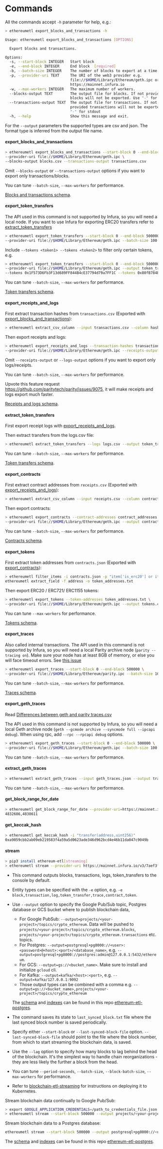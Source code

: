 # Commands

All the commands accept `-h` parameter for help, e.g.:

```bash
> ethereumetl export_blocks_and_transactions -h

Usage: ethereumetl export_blocks_and_transactions [OPTIONS]

  Export blocks and transactions.

Options:
  -s, --start-block INTEGER   Start block
  -e, --end-block INTEGER     End block  [required]
  -b, --batch-size INTEGER    The number of blocks to export at a time.
  -p, --provider-uri TEXT     The URI of the web3 provider e.g.
                              file://$HOME/Library/Ethereum/geth.ipc or
                              https://mainnet.infura.io
  -w, --max-workers INTEGER   The maximum number of workers.
  --blocks-output TEXT        The output file for blocks. If not provided
                              blocks will not be exported. Use "-" for stdout
  --transactions-output TEXT  The output file for transactions. If not
                              provided transactions will not be exported. Use
                              "-" for stdout
  -h, --help                  Show this message and exit.
```

For the `--output` parameters the supported types are csv and json. The format type is inferred from the output file name.

#### export_blocks_and_transactions

```bash
> ethereumetl export_blocks_and_transactions --start-block 0 --end-block 500000 \
--provider-uri file://$HOME/Library/Ethereum/geth.ipc \
--blocks-output blocks.csv --transactions-output transactions.csv
```

Omit `--blocks-output` or `--transactions-output` options if you want to export only transactions/blocks.

You can tune `--batch-size`, `--max-workers` for performance.

[Blocks and transactions schema](schema.md#blockscsv).

#### export_token_transfers

The API used in this command is not supported by Infura, so you will need a local node.
If you want to use Infura for exporting ERC20 transfers refer to [extract_token_transfers](#extract_token_transfers)

```bash
> ethereumetl export_token_transfers --start-block 0 --end-block 500000 \
--provider-uri file://$HOME/Library/Ethereum/geth.ipc --batch-size 100 --output token_transfers.csv
```

Include `--tokens <token1> --tokens <token2>` to filter only certain tokens, e.g.

```bash
> ethereumetl export_token_transfers --start-block 0 --end-block 500000 \
--provider-uri file://$HOME/Library/Ethereum/geth.ipc --output token_transfers.csv \
--tokens 0x1F573D6Fb3F13d689FF844B4cE37794d79a7FF1C --tokens 0x80fB784B7eD66730e8b1DBd9820aFD29931aab03
```

You can tune `--batch-size`, `--max-workers` for performance.

[Token transfers schema](schema.md#token_transferscsv).

#### export_receipts_and_logs

First extract transaction hashes from `transactions.csv`
(Exported with [export_blocks_and_transactions](#export_blocks_and_transactions)):

```bash
> ethereumetl extract_csv_column --input transactions.csv --column hash --output transaction_hashes.txt
```

Then export receipts and logs:

```bash
> ethereumetl export_receipts_and_logs --transaction-hashes transaction_hashes.txt \
--provider-uri file://$HOME/Library/Ethereum/geth.ipc --receipts-output receipts.csv --logs-output logs.csv
```

Omit `--receipts-output` or `--logs-output` options if you want to export only logs/receipts.

You can tune `--batch-size`, `--max-workers` for performance.

Upvote this feature request https://github.com/paritytech/parity/issues/9075,
it will make receipts and logs export much faster.

[Receipts and logs schema](schema.md#receiptscsv).

#### extract_token_transfers

First export receipt logs with [export_receipts_and_logs](#export_receipts_and_logs).

Then extract transfers from the logs.csv file:

```bash
> ethereumetl extract_token_transfers --logs logs.csv --output token_transfers.csv
```

You can tune `--batch-size`, `--max-workers` for performance.

[Token transfers schema](schema.md#token_transferscsv).

#### export_contracts

First extract contract addresses from `receipts.csv`
(Exported with [export_receipts_and_logs](#export_receipts_and_logs)):

```bash
> ethereumetl extract_csv_column --input receipts.csv --column contract_address --output contract_addresses.txt
```

Then export contracts:

```bash
> ethereumetl export_contracts --contract-addresses contract_addresses.txt \
--provider-uri file://$HOME/Library/Ethereum/geth.ipc --output contracts.csv
```

You can tune `--batch-size`, `--max-workers` for performance.

[Contracts schema](schema.md#contractscsv).

#### export_tokens

First extract token addresses from `contracts.json`
(Exported with [export_contracts](#export_contracts)):

```bash
> ethereumetl filter_items -i contracts.json -p "item['is_erc20'] or item['is_erc721'] or item['is_erc1155']" | \
ethereumetl extract_field -f address -o token_addresses.txt
```

Then export ERC20 / ERC721/ ERC1155 tokens:

```bash
> ethereumetl export_tokens --token-addresses token_addresses.txt \
--provider-uri file://$HOME/Library/Ethereum/geth.ipc --output tokens.csv
```

You can tune `--max-workers` for performance.

[Tokens schema](schema.md#tokenscsv).

#### export_traces

Also called internal transactions.
The API used in this command is not supported by Infura, 
so you will need a local Parity archive node (`parity --tracing on`). 
Make sure your node has at least 8GB of memory, or else you will face timeout errors. 
See [this issue](https://github.com/blockchain-etl/ethereum-etl/issues/137) 

```bash
> ethereumetl export_traces --start-block 0 --end-block 500000 \
--provider-uri file://$HOME/Library/Ethereum/parity.ipc --batch-size 100 --output traces.csv
```

You can tune `--batch-size`, `--max-workers` for performance.

[Traces schema](schema.md#tracescsv).

#### export_geth_traces

Read [Differences between geth and parity traces.csv](schema.md#differences-between-geth-and-parity-tracescsv)

The API used in this command is not supported by Infura, 
so you will need a local Geth archive node (`geth --gcmode archive --syncmode full --ipcapi debug`).
When using rpc, add `--rpc --rpcapi debug` options.

```bash
> ethereumetl export_geth_traces --start-block 0 --end-block 500000 \
--provider-uri file://$HOME/Library/Ethereum/geth.ipc --batch-size 100 --output geth_traces.json
```

You can tune `--batch-size`, `--max-workers` for performance.

#### extract_geth_traces

```bash
> ethereumetl extract_geth_traces --input geth_traces.json --output traces.csv
```

You can tune `--batch-size`, `--max-workers` for performance.

#### get_block_range_for_date

```bash
> ethereumetl get_block_range_for_date --provider-uri=https://mainnet.infura.io/v3/7aef3f0cd1f64408b163814b22cc643c --date 2018-01-01
4832686,4838611
```

#### get_keccak_hash

```bash
> ethereumetl get_keccak_hash -i "transfer(address,uint256)"
0xa9059cbb2ab09eb219583f4a59a5d0623ade346d962bcd4e46b11da047c9049b
```

#### stream

```bash
> pip3 install ethereum-etl[streaming]
> ethereumetl stream --provider-uri https://mainnet.infura.io/v3/7aef3f0cd1f64408b163814b22cc643c --start-block 500000
```

- This command outputs blocks, transactions, logs, token_transfers to the console by default.
- Entity types can be specified with the `-e` option, 
e.g. `-e block,transaction,log,token_transfer,trace,contract,token`.
- Use `--output` option to specify the Google Pub/Sub topic, Postgres database or GCS bucket where to publish blockchain data, 
    - For Google PubSub: `--output=projects/<your-project>/topics/crypto_ethereum`. 
    Data will be pushed to `projects/<your-project>/topics/crypto_ethereum.blocks`, `projects/<your-project>/topics/crypto_ethereum.transactions` etc. topics.
    - For Postgres: `--output=postgresql+pg8000://<user>:<password>@<host>:<port>/<database_name>`, 
    e.g. `--output=postgresql+pg8000://postgres:admin@127.0.0.1:5432/ethereum`.
    - For GCS:  `--output=gs://<bucket_name>`. Make sure to install and initialize `gcloud` cli.
    - For Kafka:  `--output=kafka/<host>:<port>`, e.g. `--output=kafka/127.0.0.1:9092`
    - Those output types can be combined with a comma e.g. `--output=gs://<bucket_name>,projects/<your-project>/topics/crypto_ethereum`
    
    The [schema](https://github.com/blockchain-etl/ethereum-etl-postgres/tree/master/schema) 
    and [indexes](https://github.com/blockchain-etl/ethereum-etl-postgres/tree/master/indexes) can be found in this 
    repo [ethereum-etl-postgres](https://github.com/blockchain-etl/ethereum-etl-postgres). 
- The command saves its state to `last_synced_block.txt` file where the last synced block number is saved periodically.
- Specify either `--start-block` or `--last-synced-block-file` option. `--last-synced-block-file` should point to the 
file where the block number, from which to start streaming the blockchain data, is saved.
- Use the `--lag` option to specify how many blocks to lag behind the head of the blockchain. It's the simplest way to 
handle chain reorganizations - they are less likely the further a block from the head.
- You can tune `--period-seconds`, `--batch-size`, `--block-batch-size`, `--max-workers` for performance.
- Refer to [blockchain-etl-streaming](https://github.com/blockchain-etl/blockchain-etl-streaming) for
instructions on deploying it to Kubernetes. 

Stream blockchain data continually to Google Pub/Sub:

```bash
> export GOOGLE_APPLICATION_CREDENTIALS=/path_to_credentials_file.json
> ethereumetl stream --start-block 500000 --output projects/<your-project>/topics/crypto_ethereum
```

Stream blockchain data to a Postgres database:

```bash
ethereumetl stream --start-block 500000 --output postgresql+pg8000://<user>:<password>@<host>:5432/<database>
```

The [schema](https://github.com/blockchain-etl/ethereum-etl-postgres/tree/master/schema) 
and [indexes](https://github.com/blockchain-etl/ethereum-etl-postgres/tree/master/indexes) can be found in this 
repo [ethereum-etl-postgres](https://github.com/blockchain-etl/ethereum-etl-postgres).